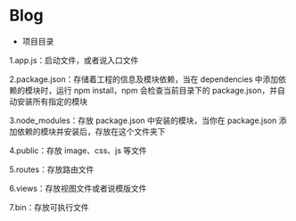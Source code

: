 # Blog

* 项目目录

1.app.js：启动文件，或者说入口文件

2.package.json：存储着工程的信息及模块依赖，当在 dependencies 中添加依赖的模块时，运行 npm install，npm 会检查当前目录下的 package.json，并自动安装所有指定的模块

3.node_modules：存放 package.json 中安装的模块，当你在 package.json 添加依赖的模块并安装后，存放在这个文件夹下

4.public：存放 image、css、js 等文件

5.routes：存放路由文件

6.views：存放视图文件或者说模版文件

7.bin：存放可执行文件